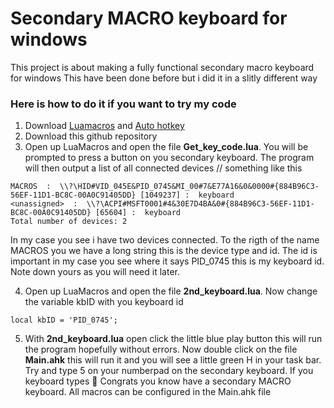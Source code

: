 # Secondary MACRO keyboard for windows
This project is about making a fully functional secondary macro keyboard for windows
This have been done before but i did it in a slitly different way

### Here is how to do it if you want to try my code
1. Download [Luamacros](http://www.hidmacros.eu/forum/viewtopic.php?f=10&t=241#p794) and [Auto hotkey](https://www.autohotkey.com)
2. Download this github repository
3. Open up LuaMacros and open the file **Get_key_code.lua**. You will be prompted to press a button on you secondary keyboard. The program will then output a list of all connected devices // something like this 
```
MACROS  :  \\?\HID#VID_045E&PID_0745&MI_00#7&E77A16&0&0000#{884B96C3-56EF-11D1-BC8C-00A0C91405DD} [1049237] :  keyboard
<unassigned>  :  \\?\ACPI#MSFT0001#4&30E7D4BA&0#{884B96C3-56EF-11D1-BC8C-00A0C91405DD} [65604] :  keyboard
Total number of devices: 2
```
In my case you see i have two devices connected. To the rigth of the name MACROS you we have a long string this is the device type and id. The id is important in my case you see where it says PID_0745 this is my keyboard id. Note down yours as you will need it later.

4. Open up LuaMacros and open the file **2nd_keyboard.lua**. Now change the variable kbID with you keyboard id
```
local kbID = 'PID_0745';
```
5. With **2nd_keyboard.lua** open click the little blue play button this will run the program hopefully without errors. Now double click on the file **Main.ahk** this will run it and you will see a little green H in your task bar. Try and type 5 on your numberpad on the secondary keyboard. If you keyboard types 🤯 Congrats you know have a secondary MACRO keyboard. All macros can be configured in the Main.ahk file
